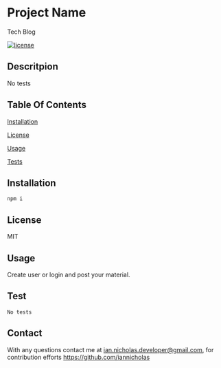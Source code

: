   # Project Name
  Tech Blog

  [![license](https://img.shields.io/badge/License-MIT-yellow.svg)](https://opensource.org/licenses/MIT)
  
  ## Descritpion
  No tests
  ## Table Of Contents
  [Installation](#installation)

  [License](#license)

  [Usage](#usage)

  [Tests](#test)
  ## Installation

  ~~~
  npm i
  ~~~

  ## License
  MIT

  ## Usage
  Create user or login and post your material.
  
  ## Test
  ~~~
  No tests
  ~~~

  ## Contact
  With any questions contact me at <ian.nicholas.developer@gmail.com>, for contribution efforts <https://github.com/iannicholas>
  